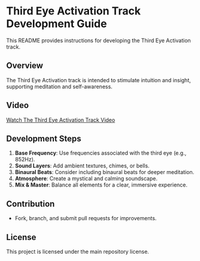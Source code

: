  # Third Eye Activation Track Development Guide

This README provides instructions for developing the Third Eye Activation track.

## Overview
The Third Eye Activation track is intended to stimulate intuition and insight, supporting meditation and self-awareness.

## Video
[Watch The Third Eye Activation Track Video](https://youtu.be/SKQpNMobq0U?si=d42-q6uFH3jvRtLu)

## Development Steps
1. **Base Frequency**: Use frequencies associated with the third eye (e.g., 852Hz).
2. **Sound Layers**: Add ambient textures, chimes, or bells.
3. **Binaural Beats**: Consider including binaural beats for deeper meditation.
4. **Atmosphere**: Create a mystical and calming soundscape.
5. **Mix & Master**: Balance all elements for a clear, immersive experience.

## Contribution
- Fork, branch, and submit pull requests for improvements.

## License
This project is licensed under the main repository license.